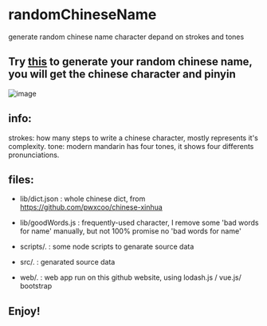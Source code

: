 # randomChineseName
generate random chinese name character depand on strokes and tones

## Try [this](https://fishenal.github.io/randomChineseName/web/index.html) to generate your random chinese name, you will get the chinese character and pinyin

![image](https://fishenal.github.io/randomChineseName/demo.png)

## info:
 strokes: how many steps to write a chinese character, mostly represents it's complexity.
 tone: modern mandarin has four tones, it shows four differents pronunciations.

## files:
- lib/dict.json : whole chinese dict, from https://github.com/pwxcoo/chinese-xinhua
- lib/goodWords.js : frequently-used character, I remove some 'bad words for name' manually, but not 100% promise no 'bad words for name'

- scripts/. : some node scripts to genarate source data
- src/. : genarated source data
- web/. : web app run on this github website, using lodash.js / vue.js/ bootstrap

## Enjoy!


